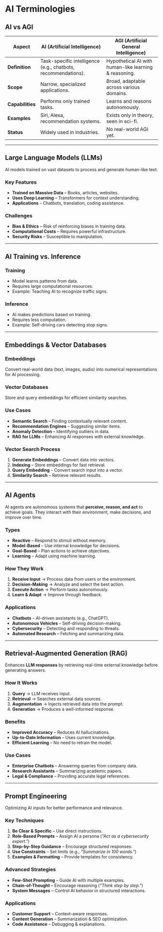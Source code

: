# **AI Terminologies**

## **AI vs AGI**

| **Aspect**       | **AI (Artificial Intelligence)**                              | **AGI (Artificial General Intelligence)**             |
| ---------------- | ------------------------------------------------------------- | ----------------------------------------------------- |
| **Definition**   | Task-specific intelligence (e.g., chatbots, recommendations). | Hypothetical AI with human-like learning & reasoning. |
| **Scope**        | Narrow, specialized applications.                             | Broad, adaptable across various domains.              |
| **Capabilities** | Performs only trained tasks.                                  | Learns and reasons autonomously.                      |
| **Examples**     | Siri, Alexa, recommendation systems.                          | Exists only in theory, seen in sci-fi.                |
| **Status**       | Widely used in industries.                                    | No real-world AGI yet.                                |

---

## **Large Language Models (LLMs)**

AI models trained on vast datasets to process and generate human-like text.

### **Key Features**

- **Trained on Massive Data** – Books, articles, websites.
- **Uses Deep Learning** – Transformers for context understanding.
- **Applications** – Chatbots, translation, coding assistance.

### **Challenges**

- **Bias & Ethics** – Risk of reinforcing biases in training data.
- **Computational Costs** – Requires powerful infrastructure.
- **Security Risks** – Susceptible to manipulation.

---

## **AI Training vs. Inference**

### **Training**

- Model learns patterns from data.
- Requires large computational resources.
- Example: Teaching AI to recognize traffic signs.

### **Inference**

- AI makes predictions based on training.
- Requires less computation.
- Example: Self-driving cars detecting stop signs.

---

## **Embeddings & Vector Databases**

### **Embeddings**

Convert real-world data (text, images, audio) into numerical representations for AI processing.

### **Vector Databases**

Store and query embeddings for efficient similarity searches.

### **Use Cases**

- **Semantic Search** – Finding contextually relevant content.
- **Recommendation Engines** – Suggesting similar items.
- **Anomaly Detection** – Identifying outliers in data.
- **RAG for LLMs** – Enhancing AI responses with external knowledge.

### **Vector Search Process**

1. **Generate Embeddings** – Convert data into vectors.
2. **Indexing** – Store embeddings for fast retrieval.
3. **Query Embedding** – Convert search input into a vector.
4. **Similarity Search** – Retrieve relevant results.

---

## **AI Agents**

AI agents are autonomous systems that **perceive, reason, and act** to achieve goals. They interact with their environment, make decisions, and improve over time.

### **Types**

- **Reactive** – Respond to stimuli without memory.
- **Model-Based** – Use internal knowledge for decisions.
- **Goal-Based** – Plan actions to achieve objectives.
- **Learning** – Adapt using machine learning.

### **How They Work**

1. **Receive Input** → Process data from users or the environment.
2. **Decision-Making** → Analyze and select the best action.
3. **Execute Action** → Perform tasks autonomously.
4. **Learn & Adapt** → Improve through feedback.

### **Applications**

- **Chatbots** – AI-driven assistants (e.g., ChatGPT).
- **Autonomous Vehicles** – Self-driving decision-making.
- **Cybersecurity** – Detecting and responding to threats.
- **Automated Research** – Fetching and summarizing data.

---

## **Retrieval-Augmented Generation (RAG)**

Enhances **LLM responses** by retrieving real-time external knowledge before generating answers.

### **How It Works**

1. **Query** → LLM receives input.
2. **Retrieval** → Searches external data sources.
3. **Augmentation** → Injects retrieved data into the prompt.
4. **Generation** → Produces a well-informed response.

### **Benefits**

- **Improved Accuracy** – Reduces AI hallucinations.
- **Up-to-Date Information** – Uses current knowledge.
- **Efficient Learning** – No need to retrain the model.

### **Use Cases**

- **Enterprise Chatbots** – Answering queries from company data.
- **Research Assistants** – Summarizing academic papers.
- **Legal & Compliance** – Providing accurate legal references.

---

## **Prompt Engineering**

Optimizing AI inputs for better performance and relevance.

### **Key Techniques**

1. **Be Clear & Specific** – Use direct instructions.
2. **Role-Based Prompts** – Assign AI a persona (_"Act as a cybersecurity expert."_)
3. **Step-by-Step Guidance** – Encourage structured responses.
4. **Use Constraints** – Set limits (e.g., _"Summarize in 100 words."_)
5. **Examples & Formatting** – Provide templates for consistency.

### **Advanced Strategies**

- **Few-Shot Prompting** – Guide AI with multiple examples.
- **Chain-of-Thought** – Encourage reasoning (_"Think step by step."_)
- **System Messages** – Control AI behavior in structured interactions.

### **Applications**

- **Customer Support** – Context-aware responses.
- **Content Generation** – Summarization & SEO optimization.
- **Code Assistance** – Debugging & explanations.
